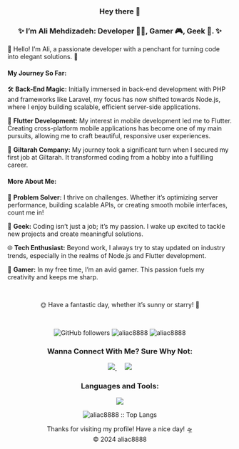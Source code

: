 <h3 align="center">Hey there 🌌</h3>

<h3 align="center">✨ I’m Ali Mehdizadeh: Developer 👨‍💻, Gamer 🎮, Geek 🤖. ✨</h3>

<p align="left">
👋 Hello! I’m Ali, a passionate developer with a penchant for turning code into elegant solutions. 🚀
</p>

<h4>My Journey So Far:</h4>

<p align="left">
🛠 <strong>Back-End Magic:</strong> Initially immersed in back-end development with PHP and frameworks like Laravel, my focus has now shifted towards Node.js, where I enjoy building scalable, efficient server-side applications.
</p>

<p align="left">
📱 <strong>Flutter Development:</strong> My interest in mobile development led me to Flutter. Creating cross-platform mobile applications has become one of my main pursuits, allowing me to craft beautiful, responsive user experiences.
</p>

<p align="left">
💼 <strong>Giltarah Company:</strong> My journey took a significant turn when I secured my first job at Giltarah. It transformed coding from a hobby into a fulfilling career.
</p>

<h4>More About Me:</h4>

<p align="left">
🤝 <strong>Problem Solver:</strong> I thrive on challenges. Whether it’s optimizing server performance, building scalable APIs, or creating smooth mobile interfaces, count me in!
</p>

<p align="left">
🌟 <strong>Geek:</strong> Coding isn’t just a job; it’s my passion. I wake up excited to tackle new projects and create meaningful solutions.
</p>

<p align="left">
🌐 <strong>Tech Enthusiast:</strong> Beyond work, I always try to stay updated on industry trends, especially in the realms of Node.js and Flutter development.
</p>

<p align="left">
👾 <strong>Gamer:</strong> In my free time, I’m an avid gamer. This passion fuels my creativity and keeps me sharp.
</p>
<br>
<p align="center">
🌞 Have a fantastic day, whether it’s sunny or starry! 🌙
</p>
<br>
<p align="center">
  <img alt="GitHub followers" src="https://img.shields.io/github/followers/aliac8888?style=social">
  <img alt="aliac8888" src="https://img.shields.io/github/stars/aliac8888?style=social">
  <img src="https://komarev.com/ghpvc/?username=aliac8888&label=Profile%20views&color=0e75b6&style=flat" alt="aliac8888">
</p>


<h3 align="center">Wanna Connect With Me? Sure Why Not:</h3>
<p align="center">
  <a target="_blank" href="https://linkedin.com/in/ali-mehdizadeh-ac">
    <img src="https://img.shields.io/badge/-LinkedIn-0077B5?style=for-the-badge&logo=Linkedin&logoColor=white">
  </a>
  &emsp;
  <a target="_blank" href="mailto:alimehdizadeh822@gmail.com">
    <img src="https://img.shields.io/badge/-Gmail-D14836?style=for-the-badge&logo=Gmail&logoColor=white">
  </a>
</p>

<h3 align="center">Languages and Tools:</h3>
<p align="center">
  <a href="https://skillicons.dev">
    <img src="https://skillicons.dev/icons?i=nodejs,flutter,dart,js,html,css,git,bootstrap,mysql,mongodb,docker,vscode">
  </a>
</p>

<p align="center">
  <img src="https://github-readme-stats.vercel.app/api/top-langs/?username=aliac8888&langs_count=10&theme=tokyonight&layout=compact" alt="aliac8888 :: Top Langs">
</p>

<div align="center">
   Thanks for visiting my profile! Have a nice day! 🛸<br>
  &copy; 2024 aliac8888
</div>
